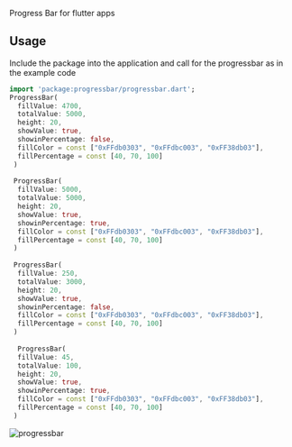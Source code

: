 Progress Bar for flutter apps



## Usage

Include the package into the application and call for the progressbar as in the example code
```dart
import 'package:progressbar/progressbar.dart';
ProgressBar(
  fillValue: 4700,
  totalValue: 5000,
  height: 20,
  showValue: true,
  showinPercentage: false,
  fillColor = const ["0xFFdb0303", "0xFFdbc003", "0xFF38db03"],
  fillPercentage = const [40, 70, 100]
 )
 
 ProgressBar(
  fillValue: 5000,
  totalValue: 5000,
  height: 20,
  showValue: true,
  showinPercentage: true,
  fillColor = const ["0xFFdb0303", "0xFFdbc003", "0xFF38db03"],
  fillPercentage = const [40, 70, 100]
 )
 
 ProgressBar(
  fillValue: 250,
  totalValue: 3000,
  height: 20,
  showValue: true,
  showinPercentage: false,
  fillColor = const ["0xFFdb0303", "0xFFdbc003", "0xFF38db03"],
  fillPercentage = const [40, 70, 100]
 )
 
  ProgressBar(
  fillValue: 45,
  totalValue: 100,
  height: 20,
  showValue: true,
  showinPercentage: true,
  fillColor = const ["0xFFdb0303", "0xFFdbc003", "0xFF38db03"],
  fillPercentage = const [40, 70, 100]
 )
```

![progressbar](https://user-images.githubusercontent.com/12253301/147404237-37b5e758-7d29-4656-b1a4-e958ba4748b0.png)
